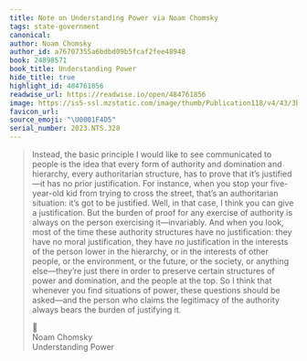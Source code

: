 ```yaml
---
title: Note on Understanding Power via Noam Chomsky
tags: state-government
canonical:
author: Noam Chomsky
author_id: a76707355a6bdbd09b5fcaf2fee48948
book: 24898571
book_title: Understanding Power
hide_title: true
highlight_id: 484761856
readwise_url: https://readwise.io/open/484761856
image: https://is5-ssl.mzstatic.com/image/thumb/Publication118/v4/43/3b/4a/433b4a7e-a352-5e08-824f-9ba6e5353761/9781448182589.jpg/1400x0w.jpg
favicon_url:
source_emoji: "\U0001F4D5"
serial_number: 2023.NTS.328
---
```

> Instead, the basic principle I would like to see communicated to people is the idea that every form of authority and domination and hierarchy, every authoritarian structure, has to prove that it’s justified—it has no prior justification. For instance, when you stop your five-year-old kid from trying to cross the street, that’s an authoritarian situation: it’s got to be justified. Well, in that case, I think you can give a justification. But the burden of proof for any exercise of authority is always on the person exercising it—invariably. And when you look, most of the time these authority structures have no justification: they have no moral justification, they have no justification in the interests of the person lower in the hierarchy, or in the interests of other people, or the environment, or the future, or the society, or anything else—they’re just there in order to preserve certain structures of power and domination, and the people at the top.
> So I think that whenever you find situations of power, these questions should be asked—and the person who claims the legitimacy of the authority always bears the burden of justifying it.
> <div class="quoteback-footer"><div class="quoteback-avatar"><span class="mini-emoji"> 📕</span></div><div class="quoteback-metadata"><div class="metadata-inner"><span style="display:none">FROM:</span><div aria-label="Noam Chomsky" class="quoteback-author"> Noam Chomsky</div><div aria-label="Understanding Power" class="quoteback-title"> Understanding Power</div></div></div></div>